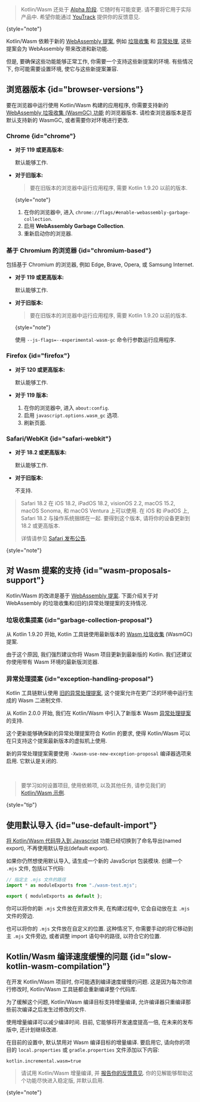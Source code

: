 [//]: # (title: 问题分析)

> Kotlin/Wasm 还处于 [Alpha 阶段](components-stability.md).
> 它随时有可能变更.
> 请不要将它用于实际产品中.
> 希望你能通过 [YouTrack](https://youtrack.jetbrains.com/issue/KT-56492) 提供你的反馈意见.
>
{style="note"}

Kotlin/Wasm 依赖于新的 [WebAssembly 提案](https://webassembly.org/roadmap/),
例如 [垃圾收集](#garbage-collection-proposal) 和 [异常处理](#exception-handling-proposal),
这些提案会为 WebAssembly 带来改进和新功能.

但是, 要确保这些功能能够正常工作, 你需要一个支持这些新提案的环境.
有些情况下, 你可能需要设置环境, 使它与这些新提案兼容.

## 浏览器版本 {id="browser-versions"}

要在浏览器中运行使用 Kotlin/Wasm 构建的应用程序,
你需要支持新的 [WebAssembly 垃圾收集 (WasmGC) 功能](https://github.com/WebAssembly/gc) 的浏览器版本.
请检查浏览器版本是否默认支持新的 WasmGC, 或者需要你对环境进行更改.

### Chrome {id="chrome"}

* **对于 119 或更高版本:**

  默认能够工作.

* **对于旧版本:**

  > 要在旧版本的浏览器中运行应用程序, 需要 Kotlin 1.9.20 以前的版本.
  >
  {style="note"}

  1. 在你的浏览器中, 进入 `chrome://flags/#enable-webassembly-garbage-collection`.
  2. 启用 **WebAssembly Garbage Collection**.
  3. 重新启动你的浏览器.

### 基于 Chromium 的浏览器 {id="chromium-based"}

包括基于 Chromium 的浏览器, 例如 Edge, Brave, Opera, 或 Samsung Internet.

* **对于 119 或更高版本:**

  默认能够工作.

* **对于旧版本:**

  > 要在旧版本的浏览器中运行应用程序, 需要 Kotlin 1.9.20 以前的版本.
  >
  {style="note"}

  使用 `--js-flags=--experimental-wasm-gc` 命令行参数运行应用程序.

### Firefox {id="firefox"}

* **对于 120 或更高版本:**

  默认能够工作.

* **对于 119 版本:**

  1. 在你的浏览器中, 进入 `about:config`.
  2. 启用 `javascript.options.wasm_gc` 选项.
  3. 刷新页面.

### Safari/WebKit {id="safari-webkit"}

* **对于 18.2 或更高版本:**

  默认能够工作.

* **对于旧版本:**

  不支持.

> Safari 18.2 在 iOS 18.2, iPadOS 18.2, visionOS 2.2, macOS 15.2, macOS Sonoma, 和 macOS Ventura 上可以使用.
> 在 iOS 和 iPadOS 上, Safari 18.2 与操作系统捆绑在一起.
> 要得到这个版本, 请将你的设备更新到 18.2 或更高版本.
>
> 详情请参见 [Safari 发布公告](https://developer.apple.com/documentation/safari-release-notes/safari-18_2-release-notes#Overview).
>
{style="note"}

## 对 Wasm 提案的支持 {id="wasm-proposals-support"}

Kotlin/Wasm 的改进是基于 [WebAssembly 提案](https://webassembly.org/roadmap/).
下面介绍关于对 WebAssembly 的垃圾收集和(旧的)异常处理提案的支持情况.

### 垃圾收集提案 {id="garbage-collection-proposal"}

从 Kotlin 1.9.20 开始, Kotlin 工具链使用最新版本的 [Wasm 垃圾收集](https://github.com/WebAssembly/gc) (WasmGC) 提案.

由于这个原因, 我们强烈建议你将 Wasm 项目更新到最新版的 Kotlin.
我们还建议 你使用带有 Wasm 环境的最新版浏览器.

### 异常处理提案 {id="exception-handling-proposal"}

Kotlin 工具链默认使用 [旧的异常处理提案](https://github.com/WebAssembly/exception-handling/blob/master/proposals/exception-handling/legacy/Exceptions.md),
这个提案允许在更广泛的环境中运行生成的 Wasm 二进制文件.

从 Kotlin 2.0.0 开始, 我们在 Kotlin/Wasm 中引入了新版本 Wasm
[异常处理提案](https://github.com/WebAssembly/exception-handling/blob/main/proposals/exception-handling/Exceptions.md)
的支持.

这个更新能够确保新的异常处理提案符合 Kotlin 的要求, 使得 Kotlin/Wasm 可以在只支持这个提案最新版本的虚拟机上使用.

新的异常处理提案需要使用 `-Xwasm-use-new-exception-proposal` 编译器选项来启用.
它默认是关闭的.

<p>&nbsp;</p>

> 要学习如何设置项目, 使用依赖项, 以及其他任务,
> 请参见我们的 [Kotlin/Wasm 示例](https://github.com/Kotlin/kotlin-wasm-examples#readme).
>
{style="tip"}

## 使用默认导入 {id="use-default-import"}

[将 Kotlin/Wasm 代码导入到 Javascript](wasm-js-interop.md) 功能已经切换到了命名导出(named export), 不再使用默认导出(default export).

如果你仍然想使用默认导入, 请生成一个新的 JavaScript 包装模块.
创建一个 `.mjs` 文件, 包括以下代码:

```Javascript
// 指定主 .mjs 文件的路径
import * as moduleExports from "./wasm-test.mjs";

export { moduleExports as default };
```

你可以将你的新 `.mjs` 文件放在资源文件夹, 在构建过程中, 它会自动放在主 `.mjs` 文件的旁边.

也可以将你的 `.mjs` 文件放在自定义的位置.
这种情况下, 你需要手动的将它移动到主 `.mjs` 文件旁边, 或者调整 import 语句中的路径, 以符合它的位置.

## Kotlin/Wasm 编译速度缓慢的问题 {id="slow-kotlin-wasm-compilation"}

在开发 Kotlin/Wasm 项目时, 你可能遇到编译速度缓慢的问题.
这是因为每次你进行修改时, Kotlin/Wasm 工具链都会重新编译整个代码库.

为了缓解这个问题, Kotlin/Wasm 编译目标支持增量编译, 允许编译器只重编译那些前次编译之后发生过修改的文件.

使用增量编译可以减少编译时间.
目前, 它能够将开发速度提高一倍, 在未来的发布版中, 还计划继续改进.

在目前的设置中, 默认禁用对 Wasm 编译目标的增量编译.
要启用它, 请向你的项目的 `local.properties` 或 `gradle.properties` 文件添加以下内容:

```text
kotlin.incremental.wasm=true
```

> 请试用 Kotlin/Wasm 增量编译, 并 [报告你的反馈意见](https://youtrack.jetbrains.com/issue/KT-72158/Kotlin-Wasm-incremental-compilation-feedback).
> 你的见解能够帮助这个功能尽快进入稳定版, 并默认启用.
>
{style="note"}

